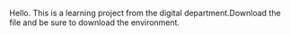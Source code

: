 Hello. This is a learning project from the digital department.Download the file and be sure to download the environment.
